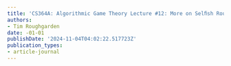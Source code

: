 ```yaml
---
title: 'CS364A: Algorithmic Game Theory Lecture #12: More on Selﬁsh Routing'
authors:
- Tim Roughgarden
date: -01-01
publishDate: '2024-11-04T04:02:22.517723Z'
publication_types:
- article-journal
---
```

